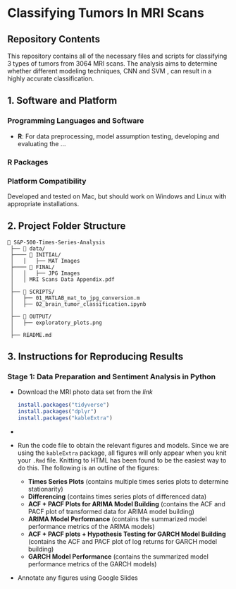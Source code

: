 # Classifying Tumors In MRI Scans

## Repository Contents
This repository contains all of the necessary files and scripts for classifying 3 types of tumors from 3064 MRI scans. The analysis aims to determine whether different modeling techniques, CNN and SVM , can result in a highly accurate classification.

## 1. Software and Platform

### Programming Languages and Software
- **R**: For data preprocessing, model assumption testing, developing and evaluating the ...

### R Packages

### Platform Compatibility
Developed and tested on Mac, but should work on Windows and Linux with appropriate installations.

## 2. Project Folder Structure

```
📂 S&P-500-Times-Series-Analysis  
 ├── 📂 data/  
 ├──── 📂 INITIAL/
 │   │   ├── MAT Images
 ├──── 📂 FINAL/
 │   │   ├── JPG Images
 │   │ MRI Scans Data Appendix.pdf
 │
 ├── 📂 SCRIPTS/  
 │   ├── 01_MATLAB_mat_to_jpg_conversion.m
 │   ├── 02_brain_tumor_classification.ipynb
 │  
 ├── 📂 OUTPUT/  
 │   ├── exploratory_plots.png
 │  
 ├── README.md   
```
## 3. Instructions for Reproducing Results

### Stage 1: Data Preparation and Sentiment Analysis in Python
- Download the MRI photo data set from the *link*

  ```r
  install.packages("tidyverse")
  install.packages("dplyr")
  install.packages("kableExtra")
  ```
-
- Run the code file to obtain the relevant figures and models. Since we are using the `kableExtra` package, all figures will only appear when you knit your `.Rmd` file. Knitting to HTML has been found to be the easiest way to do this. The following is an outline of the figures:

  - **Times Series Plots** (contains multiple times series plots to determine stationarity)
  - **Differencing** (contains times series plots of differenced data)
  - **ACF + PACF Plots for ARIMA Model Building** (contains the ACF and PACF plot of transformed data for ARIMA model building)
  - **ARIMA Model Performance** (contains the summarized model performance metrics of the ARIMA models)
  - **ACF + PACF plots + Hypothesis Testing for GARCH Model Building** (contains the ACF and PACF plot of log returns for GARCH model building)
  - **GARCH Model Performance** (contains the summarized model performance metrics of the GARCH models)
- Annotate any figures using Google Slides
